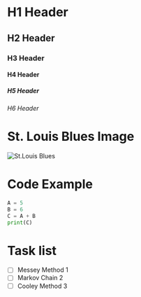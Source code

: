 # H1 Header
## H2 Header
### H3 Header
#### H4 Header
##### H5 Header
###### H6 Header

# St. Louis Blues Image

![St.Louis Blues](https://upload.wikimedia.org/wikipedia/en/thumb/e/ed/St._Louis_Blues_logo.svg/1280px-St._Louis_Blues_logo.svg.png)

# Code Example

```python 
A = 5
B = 6
C = A + B
print(C)
```
# Task list
- [ ] Messey Method 1
- [ ] Markov Chain 2
- [ ] Cooley Method 3

